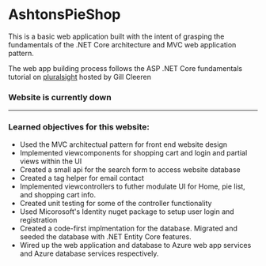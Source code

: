 # AshtonsPieShop

This is a basic web application built with the intent of grasping the fundamentals of the .NET Core architecture and MVC web application pattern.

The web app building process follows the ASP .NET Core fundamentals tutorial on [pluralsight](https://app.pluralsight.com/library/courses/asp-dot-net-core-6-fundamentals/table-of-contents) hosted by Gill Cleeren

### Website is currently down
---
### Learned objectives for this website:
- Used the MVC architectual pattern for front end website design
- Implemented viewcomponents for shopping cart and login and partial views within the UI
- Created a small api for the search form to access website database
- Created a tag helper for email contact
- Implemented viewcontrollers to futher modulate UI for Home, pie list, and shopping cart info.
- Created unit testing for some of the controller functionality
- Used Micorosoft's Identity nuget package to setup user login and registration
- Created a code-first implmentation for the database. Migrated and seeded the database with .NET Entity Core features.
- Wired up the web application and database to Azure web app services and Azure database services respectively.
